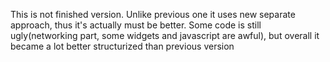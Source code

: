This is not finished version. Unlike previous one it uses new separate approach, thus it's actually must be better.
Some code is still ugly(networking part, some widgets and javascript are awful), but overall it became a lot better structurized than previous version
